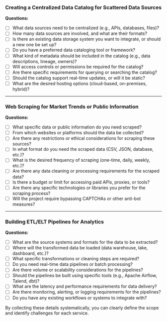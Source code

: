 ### Creating a Centralized Data Catalog for Scattered Data Sources

**Questions:**

- [ ] What data sources need to be centralized (e.g., APIs, databases, files)?
- [ ] How many data sources are involved, and what are their formats?
- [ ] Is there an existing data storage system you want to integrate, or should a new one be set up?
- [ ] Do you have a preferred data cataloging tool or framework?
- [ ] What kind of metadata should be included in the catalog (e.g., data descriptions, lineage, owners)?
- [ ] Will access controls or permissions be required for the catalog?
- [ ] Are there specific requirements for querying or searching the catalog?
- [ ] Should the catalog support real-time updates, or will it be static?
- [ ] What are the desired hosting options (cloud-based, on-premises, hybrid)?

---
### Web Scraping for Market Trends or Public Information

**Questions:**

- [ ] What specific data or public information do you need scraped?
- [ ] From which websites or platforms should the data be collected?
- [ ] Are there any restrictions or ethical considerations for scraping these sources?
- [ ] In what format do you need the scraped data (CSV, JSON, database, etc.)?
- [ ] What is the desired frequency of scraping (one-time, daily, weekly, etc.)?
- [ ] Are there any data cleaning or processing requirements for the scraped data?
- [ ] Is there a budget or limit for accessing paid APIs, proxies, or tools?
- [ ] Are there any specific technologies or libraries you prefer for the scraping process?
- [ ] Will the project require bypassing CAPTCHAs or other anti-bot measures?

---
### Building ETL/ELT Pipelines for Analytics

**Questions:**

- [ ] What are the source systems and formats for the data to be extracted?
- [ ] Where will the transformed data be loaded (data warehouse, lake, dashboard, etc.)?
- [ ] What specific transformations or cleaning steps are required?
- [ ] Do you need real-time data pipelines or batch processing?
- [ ] Are there volume or scalability considerations for the pipelines?
- [ ] Should the pipelines be built using specific tools (e.g., Apache Airflow, Talend, dbt)?
- [ ] What are the latency and performance requirements for data delivery?
- [ ] Are there monitoring, alerting, or logging requirements for the pipelines?
- [ ] Do you have any existing workflows or systems to integrate with?

By collecting these details systematically, you can clearly define the scope and identify challenges for each service.